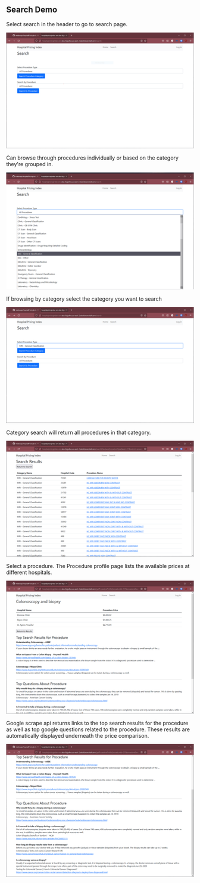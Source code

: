 ## Search Demo

Select search in the header to go to search page.

![Search1](DesignDocuments/ScreenShot/Search.PNG)

Can browse through procedures individually or based on the category they're grouped in.

![Search2](DesignDocuments/ScreenShot/Search2.png)

If browsing by category select the category you want to search 

![Search3](DesignDocuments/ScreenShot/Search3.PNG)

Category search will return all procedures in that category.

![Result1](DesignDocuments/ScreenShot/Results1.PNG)

Select a procedure. The Procedure profile page lists the available prices
at different hospitals.

![Resualt2](DesignDocuments/ScreenShot/Results2.PNG)

Google scrape api returns links to the top search results for the procedure
as well as top google questions related to the procedure. These results are 
automatically displayed underneath the price comparison.

![Result3](DesignDocuments/ScreenShot/Results3.PNG)